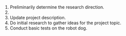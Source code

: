 1. Preliminarily determine the research direction.
2. 
3. Update project description.
4. Do initial research to gather ideas for the project topic.
5. Conduct basic tests on the robot dog.

